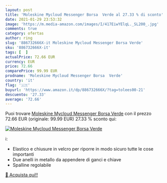 ```yaml
---
layout: post
title: 'Moleskine Mycloud Messenger Borsa  Verde al 27.33 % di sconto'
date: 2021-01-29 23:53:32
image: 'https://m.media-amazon.com/images/I/417EiwYElqL._SL200_.jpg'
comments: true
category: ofertas
author: ring
slug: '886732666X-it Moleskine Mycloud Messenger Borsa Verde'
sku: '886732666X-it'
tags: [  ]
actualPrice: 72.66 EUR
currency: EUR
price: 72.66
comparePrice: 99.99 EUR
prodname: 'Moleskine Mycloud Messenger Borsa  Verde'
country: 'it'
flag: '🇮🇹'
buyurl: 'https://www.amazon.it/dp/886732666X/?tag=tolees00-21'
descuento: '27.33'
average: '72.66'
---
```


Puoi trovare [Moleskine Mycloud Messenger Borsa  Verde](https://www.amazon.it/dp/886732666X/?tag=tolees00-21) con il prezzo 72.66 EUR (originale: 99.99 EUR) 27.33 % sconto qui:

[![Moleskine Mycloud Messenger Borsa  Verde](https://m.media-amazon.com/images/I/417EiwYElqL._SL200_.jpg)](https://www.amazon.it/dp/886732666X/?tag=tolees00-21)

ℹ️:

- Elastico e chiusure in velcro per riporre in modo sicuro tutte le cose importanti
- Due anelli in metallo da appendere di ganci e chiave
- Spalline regolabile

[🛒 Acquista qui!!](https://www.amazon.it/dp/886732666X/?tag=tolees00-21)
